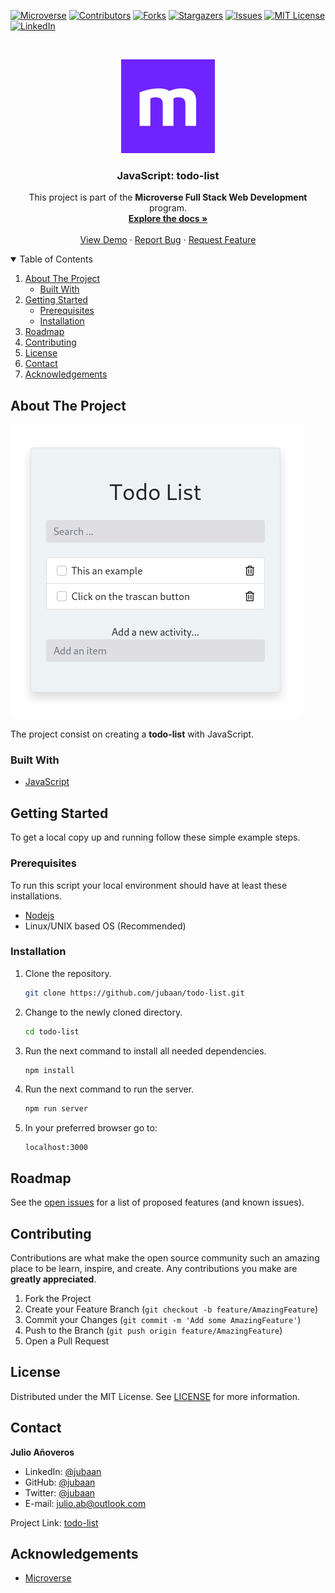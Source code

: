[![Microverse][microverse-shield]][microverse-url]
[![Contributors][contributors-shield]][contributors-url]
[![Forks][forks-shield]][forks-url]
[![Stargazers][stars-shield]][stars-url]
[![Issues][issues-shield]][issues-url]
[![MIT License][license-shield]][license-url]
[![LinkedIn][linkedin-shield]][linkedin-url]

<br />
<p align="center">
  <a href="https://www.microverse.org/?grsf=kfm2ej">
    <img src="./images/microverse.png" alt="Logo" width="150px" height="150px">
  </a>

  <h3 align="center">JavaScript: todo-list</h3>

  <p align="center">
  This project is part of the <b>Microverse Full Stack Web Development</b> program.
    <br />
    <a href="https://github.com/jubaan/todo-list"><strong>Explore the docs »</strong></a>
    <br />
    <br />
    <a href="https://repl.it/@jubaan/todo-list">View Demo</a>
    ·
    <a href="https://github.com/jubaan/todo-list/issues">Report Bug</a>
    ·
    <a href="https://github.com/jubaan/todo-list/issues">Request Feature</a>
  </p>
</p>

<!-- TABLE OF CONTENTS -->
<details open="open">
  <summary>Table of Contents</summary>
  <ol>
    <li>
      <a href="#about-the-project">About The Project</a>
      <ul>
        <li><a href="#built-with">Built With</a></li>
      </ul>
    </li>
    <li>
      <a href="#getting-started">Getting Started</a>
      <ul>
        <li><a href="#prerequisites">Prerequisites</a></li>
        <li><a href="#installation">Installation</a></li>
      </ul>
    </li>
    <li><a href="#roadmap">Roadmap</a></li>
    <li><a href="#contributing">Contributing</a></li>
    <li><a href="#license">License</a></li>
    <li><a href="#contact">Contact</a></li>
    <li><a href="#acknowledgements">Acknowledgements</a></li>
  </ol>
</details>

<!-- ABOUT THE PROJECT -->
## About The Project

[![Product Name Screen Shot][product-screenshot]](https://affectionate-allen-765c14.netlify.app/?search=Carlos)

The project consist on creating a **todo-list** with JavaScript.

### Built With

* [JavaScript](https://www.javascript.com)

<!-- GETTING STARTED -->
## Getting Started

To get a local copy up and running follow these simple example steps.

### Prerequisites

To run this script your local environment should have at least these
installations.
* [Nodejs](https://nodejs.dev)
* Linux/UNIX based OS (Recommended)

### Installation

1. Clone the repository.
   ```sh
   git clone https://github.com/jubaan/todo-list.git
   ```
2. Change to the newly cloned directory.
   ```sh
   cd todo-list
   ```
3. Run the next command to install all needed dependencies.
   ```sh
   npm install
   ```
4. Run the next command to run the server.
   ```sh
   npm run server
   ```
5. In your preferred browser go to:
   ```
   localhost:3000
   ```

<!-- ROADMAP -->
## Roadmap

See the [open issues](https://github.com/jubaan/todo-list/issues) for a list of proposed features (and known issues).

<!-- CONTRIBUTING -->
## Contributing

Contributions are what make the open source community such an amazing place to 
be learn, inspire, and create. Any contributions you make are 
**greatly appreciated**.

1. Fork the Project
2. Create your Feature Branch (`git checkout -b feature/AmazingFeature`)
3. Commit your Changes (`git commit -m 'Add some AmazingFeature'`)
4. Push to the Branch (`git push origin feature/AmazingFeature`)
5. Open a Pull Request

<!-- LICENSE -->
## License

Distributed under the MIT License. See [LICENSE](https://github.com/jubaan/todo-list/blob/todo-list/MIT_LICENSE.md) for more information.

<!-- CONTACT -->
## Contact

**Julio Añoveros** 

- LinkedIn: [@jubaan](https://www.linkedin.com/in/jubaan)
- GitHub:   [@jubaan](https://www.github.com/jubaan)
- Twitter:   [@jubaan](https://www.twitter.com/AnoverosJulio)
- E-mail:   julio.ab@outlook.com

Project Link: [todo-list](https://github.com/jubaan/tod-list)

<!-- ACKNOWLEDGEMENTS -->
## Acknowledgements
* [Microverse](https://www.microverse.org/?grsf=kfm2ej)

<!-- MARKDOWN LINKS & IMAGES -->
<!-- https://www.markdownguide.org/basic-syntax/#reference-style-links -->
[microverse-shield]: https://img.shields.io/badge/-microverse-%236F23FF?style=for-the-badge
[microverse-url]: https://www.microverse.org/?grsf=kfm2ej
[contributors-shield]: https://img.shields.io/github/contributors/jubaan/todo-list.svg?style=for-the-badge
[contributors-url]: https://github.com/jubaan/todo-list/graphs/contributors
[forks-shield]: https://img.shields.io/github/forks/jubaan/todo-list.svg?style=for-the-badge
[forks-url]: https://github.com/jubaan/todo-list/network/members
[stars-shield]: https://img.shields.io/github/stars/jubaan/todo-list.svg?style=for-the-badge
[stars-url]: https://github.com/jubaan/todo-list/stargazers
[issues-shield]: https://img.shields.io/github/issues/jubaan/todo-list.svg?style=for-the-badge
[issues-url]: https://github.com/jubaan/todo-list/issues
[license-shield]: https://img.shields.io/badge/license-MIT-orange?style=for-the-badge
[license-url]: https://github.com/jubaan/todo-list/blob/main/LICENSE.md
[linkedin-shield]: https://img.shields.io/badge/-LinkedIn-black.svg?style=for-the-badge&logo=linkedin&colorB=555
[linkedin-url]: https://linkedin.com/in/jubaan
[product-screenshot]: ./images/todo-list.png
